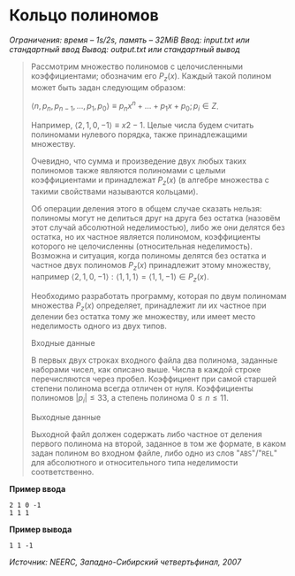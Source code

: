 # Кольцо полиномов

*Ограничения: время – 1s/2s, память – 32MiB Ввод: input.txt или стандартный ввод Вывод: output.txt или стандартный вывод*

> Рассмотрим множество полиномов с целочисленными коэффициентами; обозначим его $P_z(x)$. Каждый такой полином может быть задан следующим образом:
>
> $⟨n, p_n, p_{n−1}, …, p_1,p_0⟩ ≡ p_n x^n + … + p_1 x + p_0; p_i ∈ Z$.
>
> Например, $⟨2,1,0,−1⟩ ≡ x2 − 1$. Целые числа будем считать полиномами нулевого порядка, также принадлежащими множеству.
>
> Очевидно, что сумма и произведение двух любых таких полиномов также являются полиномами с целыми коэффициентами и принадлежат $P_z(x)$ (в алгебре множества с такими свойствами называются кольцами).
>
> Об операции деления этого в общем случае сказать нельзя: полиномы могут не делиться друг на друга без остатка (назовём этот случай абсолютной неделимостью), либо же они делятся без остатка, но их частное является полиномом, коэффициенты которого не целочисленны (относительная неделимость). Возможна и ситуация, когда полиномы делятся без остатка и частное двух полиномов $P_z(x)$ принадлежит этому множеству, например $⟨2,1,0,−1⟩:⟨1,1,1⟩=⟨1,1,−1⟩ ∈ P_z(x)$.
>
> Необходимо разработать программу, которая по двум полиномам множества $P_z(x)$ определяет, принадлежит ли их частное при делении без остатка тому же множеству, или имеет место неделимость одного из двух типов.
>
> Входные данные
>
> В первых двух строках входного файла два полинома, заданные наборами чисел, как описано выше. Числа в каждой строке перечисляются через пробел. Коэффициент при самой старшей степени полинома всегда отличен от нуля. Коэффициенты полиномов $|p_i| ≤ 33$, а степень полинома $0 ≤ n ≤ 11$.
>
> Выходные данные
>
> Выходной файл должен содержать либо частное от деления первого полинома на второй, заданное в том же формате, в каком задан полином во входном файле, либо одно из слов "`ABS`"/"`REL`" для абсолютного и относительного типа неделимости соответственно.

**Пример ввода**
```
2 1 0 -1
1 1 1
```
**Пример вывода**
```
1 1 -1
```

*Источник: NEERC, Западно-Сибирский четвертьфинал, 2007*
